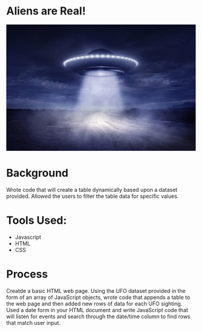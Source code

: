 # Aliens are Real! 

<p align="center">
 <img src="images/alien.jpg">
</p>

# Background
Wrote code that will create a table dynamically based upon a dataset provided. Allowed the users to filter the table data for specific values. 

# Tools Used: 
* Javascript
* HTML
* CSS

# Process

Creatde a basic HTML web page.
Using the UFO dataset provided in the form of an array of JavaScript objects, wrote code that appends a table to the web page and then added new rows of data for each UFO sighting.
Used a date form in your HTML document and write JavaScript code that will listen for events and search through the date/time column to find rows that match user input.




